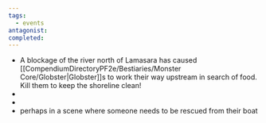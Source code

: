 ```yaml
---
tags:
  - events
antagonist: 
completed:
---
```


- A blockage of the river north of Lamasara has caused [[CompendiumDirectoryPF2e/Bestiaries/Monster Core/Globster|Globster]]s to work their way upstream in search of food. Kill them to keep the shoreline clean!
- <span data-category='red' data-calendar="Calendar of Golarion" data-date='Sarenith-30-4725' data-name='News of the blockage'></span>
- <span data-category='red' data-calendar="Calendar of Golarion" data-date='Erastus-3-4725' data-name='Globsters start showing up on the shore'></span>
- perhaps in a scene where someone needs to be rescued from their boat
